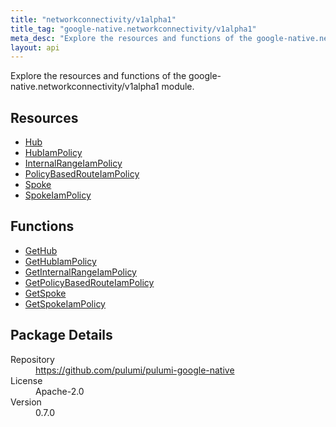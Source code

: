 ```yaml
---
title: "networkconnectivity/v1alpha1"
title_tag: "google-native.networkconnectivity/v1alpha1"
meta_desc: "Explore the resources and functions of the google-native.networkconnectivity/v1alpha1 module."
layout: api
---
```


<!-- WARNING: this file was generated by Pulumi Docs Generator. -->
<!-- Do not edit by hand unless you're certain you know what you are doing! -->

Explore the resources and functions of the google-native.networkconnectivity/v1alpha1 module.

<h2 id="resources">Resources</h2>
<ul class="api">
    <li><a href="hub" title="Hub"><span class="symbol resource"></span>Hub</a></li>
    <li><a href="hubiampolicy" title="HubIamPolicy"><span class="symbol resource"></span>HubIamPolicy</a></li>
    <li><a href="internalrangeiampolicy" title="InternalRangeIamPolicy"><span class="symbol resource"></span>InternalRangeIamPolicy</a></li>
    <li><a href="policybasedrouteiampolicy" title="PolicyBasedRouteIamPolicy"><span class="symbol resource"></span>PolicyBasedRouteIamPolicy</a></li>
    <li><a href="spoke" title="Spoke"><span class="symbol resource"></span>Spoke</a></li>
    <li><a href="spokeiampolicy" title="SpokeIamPolicy"><span class="symbol resource"></span>SpokeIamPolicy</a></li>
</ul>

<h2 id="functions">Functions</h2>
<ul class="api">
    <li><a href="gethub" title="GetHub"><span class="symbol function"></span>GetHub</a></li>
    <li><a href="gethubiampolicy" title="GetHubIamPolicy"><span class="symbol function"></span>GetHubIamPolicy</a></li>
    <li><a href="getinternalrangeiampolicy" title="GetInternalRangeIamPolicy"><span class="symbol function"></span>GetInternalRangeIamPolicy</a></li>
    <li><a href="getpolicybasedrouteiampolicy" title="GetPolicyBasedRouteIamPolicy"><span class="symbol function"></span>GetPolicyBasedRouteIamPolicy</a></li>
    <li><a href="getspoke" title="GetSpoke"><span class="symbol function"></span>GetSpoke</a></li>
    <li><a href="getspokeiampolicy" title="GetSpokeIamPolicy"><span class="symbol function"></span>GetSpokeIamPolicy</a></li>
</ul>

<h2 id="package-details">Package Details</h2>
<dl class="package-details">
	<dt>Repository</dt>
	<dd><a href="https://github.com/pulumi/pulumi-google-native">https://github.com/pulumi/pulumi-google-native</a></dd>
	<dt>License</dt>
	<dd>Apache-2.0</dd>
	<dt>Version</dt>
	<dd>0.7.0</dd>
</dl>

